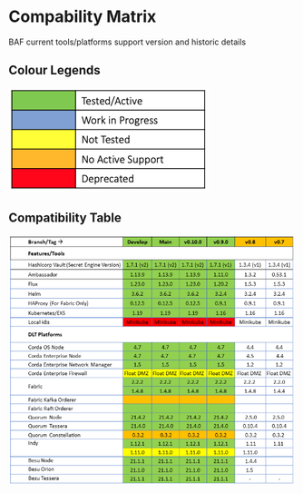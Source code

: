 [//]: # (##############################################################################################)
[//]: # (Copyright Accenture. All Rights Reserved.)
[//]: # (SPDX-License-Identifier: Apache-2.0)
[//]: # (##############################################################################################)

# Compability Matrix
BAF current tools/platforms support version and historic details 
## Colour Legends
![](./_static/legends.png)
## Compatibility Table
![](./_static/compatibility_matrix.png)